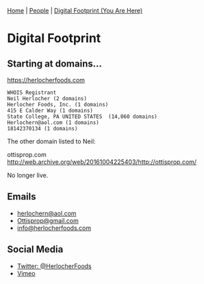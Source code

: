 [Home](index.md) | [People](people.md) | [Digital Footprint (You Are Here)](footprint.md)

# Digital Footprint

## Starting at domains...

https://herlocherfoods.com
```
WHOIS Registrant
Neil Herlocher (2 domains)
Herlocher Foods, Inc. (1 domains)
415 E Calder Way (1 domains)
State College, PA UNITED STATES  (14,060 domains)
Herlochern@aol.com (1 domains)
18142370134 (1 domains)
```

The other domain listed to Neil:

ottisprop.com <http://web.archive.org/web/20161004225403/http://ottisprop.com/>

No longer live. 

## Emails 
- herlochern@aol.com
- Ottisprop@gmail.com
- info@herlocherfoods.com 

## Social Media
- [Twitter: @HerlocherFoods](https://twitter.com/HerlocherFoods)
- [Vimeo](https://vimeo.com/user25150842)

